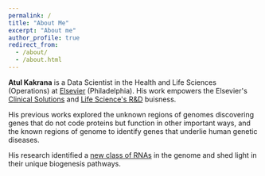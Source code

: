 ```yaml
---
permalink: /
title: "About Me"
excerpt: "About me"
author_profile: true
redirect_from: 
  - /about/
  - /about.html
---
```


**Atul Kakrana** is a Data Scientist in the Health and Life Sciences (Operations) at [Elsevier](https://www.elsevier.com/) (Philadelphia). His work empowers the Elsevier's [Clinical Solutions](https://www.elsevier.com/clinical-solutions) and [Life Science's R&D](https://www.elsevier.com/rd-solutions/pharma-and-life-sciences-solutions) buisness. 

His previous works explored the unknown regions of genomes discovering genes that do not code proteins but function in other important ways, and the known regions of genome to identify genes that underlie human genetic diseases.   

His research identified a [new class of RNAs](https://genome.cshlp.org/content/28/9/1333.short) in the genome and shed light in their unique biogenesis pathways. 



